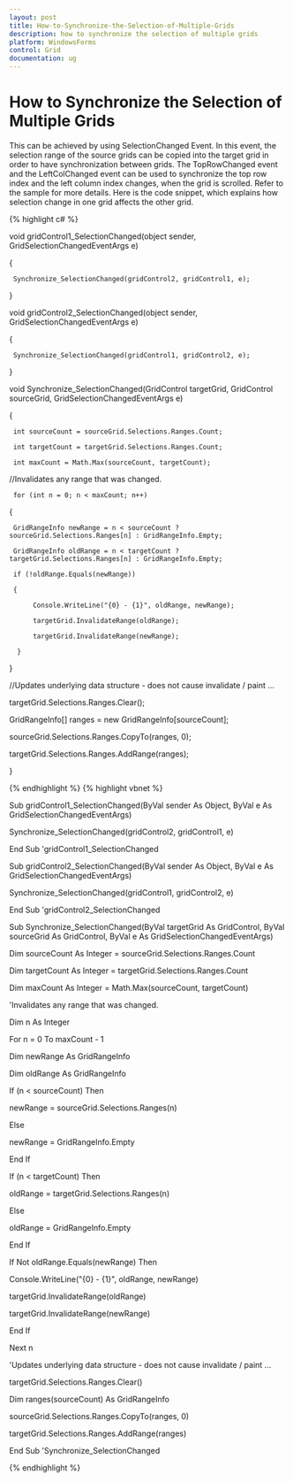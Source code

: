 ```yaml
---
layout: post
title: How-to-Synchronize-the-Selection-of-Multiple-Grids
description: how to synchronize the selection of multiple grids
platform: WindowsForms
control: Grid
documentation: ug
---
```


# How to Synchronize the Selection of Multiple Grids

This can be achieved by using SelectionChanged Event. In this event, the selection range of the source grids can be copied into the target grid in order to have synchronization between grids. The TopRowChanged event and the LeftColChanged event can be used to synchronize the top row index and the left column index changes, when the grid is scrolled. Refer to the sample for more details. Here is the code snippet, which explains how selection change in one grid affects the other grid.

{% highlight c# %}



void gridControl1_SelectionChanged(object sender, GridSelectionChangedEventArgs e)

{

     Synchronize_SelectionChanged(gridControl2, gridControl1, e);

}

void gridControl2_SelectionChanged(object sender, GridSelectionChangedEventArgs e)

{

     Synchronize_SelectionChanged(gridControl1, gridControl2, e);

}

void Synchronize_SelectionChanged(GridControl targetGrid, GridControl sourceGrid, GridSelectionChangedEventArgs e)

{

     int sourceCount = sourceGrid.Selections.Ranges.Count;

     int targetCount = targetGrid.Selections.Ranges.Count;

     int maxCount = Math.Max(sourceCount, targetCount);



//Invalidates any range that was changed.

     for (int n = 0; n < maxCount; n++)

{

     GridRangeInfo newRange = n < sourceCount ? sourceGrid.Selections.Ranges[n] : GridRangeInfo.Empty;

     GridRangeInfo oldRange = n < targetCount ? targetGrid.Selections.Ranges[n] : GridRangeInfo.Empty;

     if (!oldRange.Equals(newRange))

     {

          Console.WriteLine("{0} - {1}", oldRange, newRange);

          targetGrid.InvalidateRange(oldRange);

          targetGrid.InvalidateRange(newRange);

      }

}

//Updates underlying data structure - does not cause invalidate / paint ...

targetGrid.Selections.Ranges.Clear();

GridRangeInfo[] ranges = new GridRangeInfo[sourceCount];

sourceGrid.Selections.Ranges.CopyTo(ranges, 0);

targetGrid.Selections.Ranges.AddRange(ranges);

}


{% endhighlight  %}
{% highlight vbnet %}



Sub gridControl1_SelectionChanged(ByVal sender As Object, ByVal e As GridSelectionChangedEventArgs)

Synchronize_SelectionChanged(gridControl2, gridControl1, e)

End Sub 'gridControl1_SelectionChanged



Sub gridControl2_SelectionChanged(ByVal sender As Object, ByVal e As GridSelectionChangedEventArgs)

Synchronize_SelectionChanged(gridControl1, gridControl2, e)

End Sub 'gridControl2_SelectionChanged



Sub Synchronize_SelectionChanged(ByVal targetGrid As GridControl, ByVal sourceGrid As GridControl, ByVal e As GridSelectionChangedEventArgs)



Dim sourceCount As Integer = sourceGrid.Selections.Ranges.Count

Dim targetCount As Integer = targetGrid.Selections.Ranges.Count

Dim maxCount As Integer = Math.Max(sourceCount, targetCount)

'Invalidates any range that was changed.

Dim n As Integer

For n = 0 To maxCount - 1

Dim newRange As GridRangeInfo

Dim oldRange As GridRangeInfo

If (n < sourceCount) Then

newRange = sourceGrid.Selections.Ranges(n)

Else

newRange = GridRangeInfo.Empty

End If

If (n < targetCount) Then

oldRange = targetGrid.Selections.Ranges(n)

Else

oldRange = GridRangeInfo.Empty

End If

If Not oldRange.Equals(newRange) Then

Console.WriteLine("{0} - {1}", oldRange, newRange)

targetGrid.InvalidateRange(oldRange)

targetGrid.InvalidateRange(newRange)

End If

Next n

'Updates underlying data structure - does not cause invalidate / paint ...

targetGrid.Selections.Ranges.Clear()

Dim ranges(sourceCount) As GridRangeInfo

sourceGrid.Selections.Ranges.CopyTo(ranges, 0)

targetGrid.Selections.Ranges.AddRange(ranges)

End Sub 'Synchronize_SelectionChanged

{% endhighlight  %}

